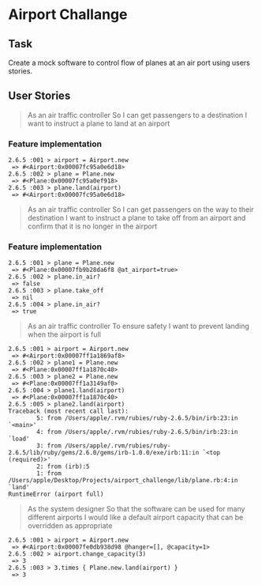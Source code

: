 # Airport Challange

## Task
Create a mock software to control flow of planes at an air port using users stories.

## User Stories
> As an air traffic controller 
So I can get passengers to a destination 
I want to instruct a plane to land at an airport
>
### Feature implementation
```irb
2.6.5 :001 > airport = Airport.new
 => #<Airport:0x00007fc95a0e6d18>
2.6.5 :002 > plane = Plane.new
 => #<Plane:0x00007fc95a0ef918>
2.6.5 :003 > plane.land(airport)
 => #<Airport:0x00007fc95a0e6d18>
```

>As an air traffic controller 
So I can get passengers on the way to their destination 
I want to instruct a plane to take off from an airport and confirm that it is no longer in the airport
>
### Feature implementation
```irb
2.6.5 :001 > plane = Plane.new
 => #<Plane:0x00007fb9b28da6f8 @at_airport=true>
2.6.5 :002 > plane.in_air?
 => false
2.6.5 :003 > plane.take_off
 => nil
2.6.5 :004 > plane.in_air?
 => true
 ```

 >As an air traffic controller 
To ensure safety 
I want to prevent landing when the airport is full 
>

```irb
2.6.5 :001 > airport = Airport.new
 => #<Airport:0x00007ff1a1869af8>
2.6.5 :002 > plane1 = Plane.new
 => #<Plane:0x00007ff1a1870c40>
2.6.5 :003 > plane2 = Plane.new
 => #<Plane:0x00007ff1a3149af0>
2.6.5 :004 > plane1.land(airport)
 => #<Plane:0x00007ff1a1870c40>
2.6.5 :005 > plane2.land(airport)
Traceback (most recent call last):
        5: from /Users/apple/.rvm/rubies/ruby-2.6.5/bin/irb:23:in `<main>'
        4: from /Users/apple/.rvm/rubies/ruby-2.6.5/bin/irb:23:in `load'
        3: from /Users/apple/.rvm/rubies/ruby-2.6.5/lib/ruby/gems/2.6.0/gems/irb-1.0.0/exe/irb:11:in `<top (required)>'
        2: from (irb):5
        1: from /Users/apple/Desktop/Projects/airport_challenge/lib/plane.rb:4:in `land'
RuntimeError (airport full)
```

>As the system designer
So that the software can be used for many different airports
I would like a default airport capacity that can be overridden as appropriate
>

```irb
2.6.5 :001 > airport = Airport.new
 => #<Airport:0x00007fe0db938d98 @hanger=[], @capacity=1>
2.6.5 :002 > airport.change_capacity(3)
 => 3
2.6.5 :003 > 3.times { Plane.new.land(airport) }
 => 3
 ```